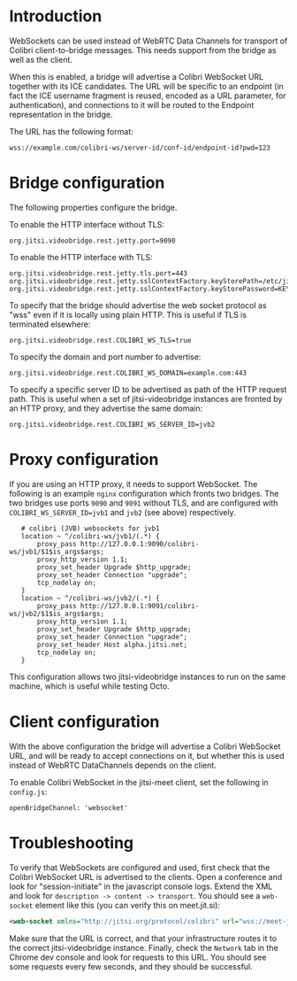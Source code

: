# Introduction
WebSockets can be used instead of WebRTC Data Channels for transport of Colibri
client-to-bridge messages. This needs support from the bridge as well as the
client.

When this is enabled, a bridge will advertise a Colibri WebSocket URL together with
its ICE candidates. The URL will be specific to an endpoint (in fact the ICE username
fragment is reused, encoded as a URL parameter, for authentication), and connections
to it will be routed to the Endpoint representation in the bridge.

The URL has the following format:
```
wss://example.com/colibri-ws/server-id/conf-id/endpoint-id?pwd=123
```

# Bridge configuration
The following properties configure the bridge.

To enable the HTTP interface without TLS:
```
org.jitsi.videobridge.rest.jetty.port=9090
```

To enable the HTTP interface with TLS:
```
org.jitsi.videobridge.rest.jetty.tls.port=443
org.jitsi.videobridge.rest.jetty.sslContextFactory.keyStorePath=/etc/jitsi/videobridge/ssl.store
org.jitsi.videobridge.rest.jetty.sslContextFactory.keyStorePassword=KEY_STORE_PASSWORD
```

To specify that the bridge should advertise the web socket protocol as "wss"
even if it is locally using plain HTTP. This is useful if TLS is terminated
elsewhere:
```
org.jitsi.videobridge.rest.COLIBRI_WS_TLS=true
```

To specify the domain and port number to advertise:
```
org.jitsi.videobridge.rest.COLIBRI_WS_DOMAIN=example.com:443
```

To specify a specific server ID to be advertised as path of the HTTP request path. This is useful
when a set of jitsi-videobridge instances are fronted by an HTTP proxy, and they advertise the same domain:
```
org.jitsi.videobridge.rest.COLIBRI_WS_SERVER_ID=jvb2
```

# Proxy configuration
If you are using an HTTP proxy, it needs to support WebSocket. The following is
an example `nginx` configuration which fronts two bridges. The two bridges use
ports `9090` and `9091` without TLS, and are configured with
`COLIBRI_WS_SERVER_ID=jvb1` and `jvb2` (see above) respectively.

```
   # colibri (JVB) websockets for jvb1
   location ~ ^/colibri-ws/jvb1/(.*) {
       proxy_pass http://127.0.0.1:9090/colibri-ws/jvb1/$1$is_args$args;
       proxy_http_version 1.1;
       proxy_set_header Upgrade $http_upgrade;
       proxy_set_header Connection "upgrade";
       tcp_nodelay on;
   }
   location ~ ^/colibri-ws/jvb2/(.*) {
       proxy_pass http://127.0.0.1:9091/colibri-ws/jvb2/$1$is_args$args;
       proxy_http_version 1.1;
       proxy_set_header Upgrade $http_upgrade;
       proxy_set_header Connection "upgrade";
       proxy_set_header Host alpha.jitsi.net;
       tcp_nodelay on;
   }
```

This configuration allows two jitsi-videobridge instances to run on the same
machine, which is useful while testing Octo.

# Client configuration
With the above configuration the bridge will advertise a Colibri WebSocket URL,
and will be ready to accept connections on it, but whether this is used instead of
WebRTC DataChannels depends on the client.

To enable Colibri WebSocket in the jitsi-meet client, set the following in `config.js`:
```
openBridgeChannel: 'websocket'
```

# Troubleshooting
To verify that WebSockets are configured and used, first check that the Colibri
WebSocket URL is advertised to the clients. Open a conference and look for
"session-initiate" in the javascript console logs. Extend the XML and look for
`description -> content -> transport`. You should see a `web-socket` element
like this (you can verify this on meet.jit.si):

```xml
<web-socket xmlns="http://jitsi.org/protocol/colibri" url="wss://meet-jit-si-eu-west-2b-s5-jvb-51.jitsi.net:443/colibri-ws/default-id/4f9cb343985d4779/c814b6a6?pwd=23btmrjol5i83thk1t9s78bnkk"/>
```

Make sure that the URL is correct, and that your infrastructure routes it to
the correct jitsi-videobridge instance. Finally, check the `Network` tab in the
Chrome dev console and look for requests to this URL. You should see some requests
every few seconds, and they should be successful.
